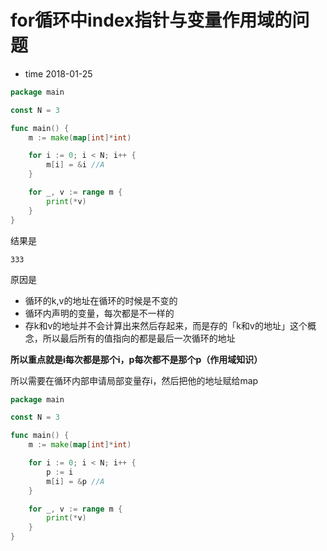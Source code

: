 # for循环中index指针与变量作用域的问题

- time 2018-01-25

```go
package main

const N = 3

func main() {
	m := make(map[int]*int)

	for i := 0; i < N; i++ {
		m[i] = &i //A
	}

	for _, v := range m {
		print(*v)
	}
}

```

结果是
```
333
```

原因是
- 循环的k,v的地址在循环的时候是不变的
- 循环内声明的变量，每次都是不一样的
- 存k和v的地址并不会计算出来然后存起来，而是存的「k和v的地址」这个概念，所以最后所有的值指向的都是最后一次循环的地址

**所以重点就是i每次都是那个i，p每次都不是那个p（作用域知识）**

所以需要在循环内部申请局部变量存i，然后把他的地址赋给map
```go
package main

const N = 3

func main() {
	m := make(map[int]*int)

	for i := 0; i < N; i++ {
		p := i
		m[i] = &p //A
	}

	for _, v := range m {
		print(*v)
	}
}

```
